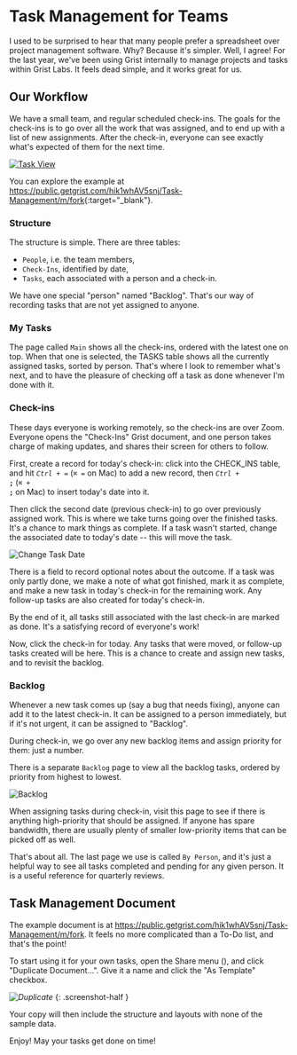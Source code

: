 # Task Management for Teams

I used to be surprised to hear that many people prefer a spreadsheet over project management
software. Why? Because it's simpler. Well, I agree! For the last year, we've been
using Grist internally to manage projects and tasks within Grist Labs. It feels dead simple, and
it works great for us.

## Our Workflow

We have a small team, and regular scheduled check-ins. The goals for the check-ins is to go over
all the work that was assigned, and to end up with a list of new assignments. After the check-in,
everyone can see exactly what's expected of them for the next time.

  [![Task View](/examples/images/2021-01-tasks/task-view.png)](https://public.getgrist.com/hik1whAV5snj/Task-Management/m/fork)

You can explore the example at <https://public.getgrist.com/hik1whAV5snj/Task-Management/m/fork>{:target="\_blank"}.

### Structure

The structure is simple. There are three tables:

  - `People`, i.e. the team members,
  - `Check-Ins`, identified by date,
  - `Tasks`, each associated with a person and a check-in.

We have one special "person" named "Backlog". That's our way of recording tasks that
are not yet assigned to anyone.

### My Tasks

The page called `Main` shows all the check-ins, ordered with the latest one on top. When that one is
selected, the TASKS table shows all the currently assigned tasks, sorted by person. That's where I
look to remember what's next, and to have the pleasure of checking off a task as done whenever
I'm done with it.

### Check-ins

These days everyone is working remotely, so the check-ins are over Zoom. Everyone opens the
"Check-Ins" Grist document, and one person takes charge of making updates, and shares their screen
for others to follow.

First, create a record for today's check-in: click into the CHECK\_INS table, and hit <code
class="keys">*Ctrl* + *=*</code> (<code class="keys">*⌘* *=*</code> on Mac) to add a new record,
then <code class="keys">*Ctrl* + **;**</code> (<code class="keys">*⌘* + **;**</code> on Mac) to
insert today's date into it.

Then click the second date (previous check-in) to go over previously assigned work. This is where
we take turns going over the finished tasks. It's a chance to mark things as complete. If a task
wasn't started, change the associated date to today's date -- this will move the task.

  ![Change Task Date](/examples/images/2021-01-tasks/change-task-date.png)

There is a field to record optional notes about the outcome. If a task was only partly done, we
make a note of what got finished, mark it as complete, and make a new task in today's check-in for
the remaining work. Any follow-up tasks are also created for today's check-in.

By the end of it, all tasks still associated with the last check-in are marked as done. It's a
satisfying record of everyone's work!

Now, click the check-in for today. Any tasks that were moved, or follow-up tasks created will be
here. This is a chance to create and assign new tasks, and to revisit the backlog.

### Backlog

Whenever a new task comes up (say a bug that needs fixing), anyone can add it to the latest
check-in. It can be assigned to a person immediately, but if it's not urgent, it can be assigned
to "Backlog".

During check-in, we go over any new backlog items and assign priority for them: just a number.

There is a separate `Backlog` page to view all the backlog tasks, ordered by priority from highest to
lowest.

  ![Backlog](/examples/images/2021-01-tasks/backlog.png)

When assigning tasks during check-in, visit this page to see if there is anything high-priority
that should be assigned. If anyone has spare bandwidth, there are usually plenty of smaller
low-priority items that can be picked off as well.

That's about all. The last page we use is called `By Person`, and it's just a helpful way to
see all tasks completed and pending for any given person. It is a useful reference for quarterly
reviews.

## Task Management Document

The example document is at <https://public.getgrist.com/hik1whAV5snj/Task-Management/m/fork>. It
feels no more complicated than a To-Do list, and that's the point!

To start using it for your own tasks, open the Share menu (<span class="grist-icon"
style="--icon: var(--icon-Share)"></span>), and click "Duplicate Document...". Give
it a name and click the "As Template" checkbox.

  <span class="screenshot-large">*![Duplicate](/examples/images/2021-01-tasks/duplicate.png)*</span>
  {: .screenshot-half }

Your copy will then include the structure and layouts with none of the sample data.

Enjoy! May your tasks get done on time!
